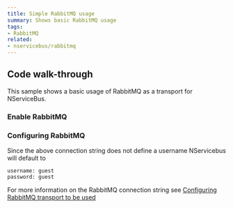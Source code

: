 ```yaml
---
title: Simple RabbitMQ usage
summary: Shows basic RabbitMQ usage
tags:
- RabbitMQ
related:
- nservicebus/rabbitmq
---
```


## Code walk-through

This sample shows a basic usage of RabbitMQ as a transport for NServiceBus.

### Enable RabbitMQ

<!-- import ConfigureRabbit -->

### Configuring RabbitMQ

Since the above connection string does not define a username NServicebus will default to 

```
username: guest
password: guest
```

For more information on the RabbitMQ connection string see [Configuring RabbitMQ transport to be used](/nservicebus/rabbitmq/configuration-api.md)
